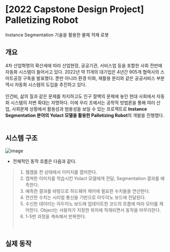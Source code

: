 # [2022 Capstone Design Project] Palletizing Robot<br>
Instance Segmentation 기술을 활용한 물체 적재 로봇<br>
## 개요<br>
4차 산업혁명의 확산세에 따라 산업현장, 공공기관, 서비스업 등을 포함한 사회 전반에 자동화 시스템이 들어서고 있다. 2022년 약 11개의 대기업은 4년간 905개 협력사의 스마트공장 구축을 발표했다. 뿐만 아니라 환경 미화, 재활용 분리와 같은 공공서비스 부분 역시 자동화 시스템의 도입을 추진하고 있다.<br><br>
인건비, 삶의 질과 같은 문제를 차지하고도 인구 절벽의 문제에 놓인 현대 사회에서 자동화 시스템의 저변 확대는 자명하다.  이에 우리 조에서는 공학적 방법론을 통해 여러 산업, 사회문제 상황에서 활용성과 범용성을 보일 수 있는 프로젝트로 **Instance Segmentation 분야의 Yolact 모델을 활용한 Palletizing Robot**의 개발을 진행했다.<br><br>
## 시스템 구조<br>
![image](https://user-images.githubusercontent.com/90047145/209156393-4aaba3ce-a4cd-4500-9e99-fd42dc8446b0.png)
- 전체적인 동작 흐름은 다음과 같다.<br>
> 1. 웹캠을 켠 상태에서 이미지를 캡처한다.<br>
> 1. 캡쳐한 이미지를 학습시킨 Yolact 모델에게 전달, Segmentation 결과를 예측한다.<br>
> 1. 예측한 결과를 바탕으로 하드웨어 제어에 필요한 수치들을 연산한다.<br>
> 1. 연산한 수치는 시리얼 통신을 기반으로 아두이노 보드에 전달된다.<br>
> 1. 수신한 데이터는 아두이노 보드에 업데이트한 코드의 흐름에 따라 모터를 제어한다. Object는 사용자가 지정한 위치에 적재되면서 동작을 마무리한다.<br>
> 1. 1-5번 과정을 계속해서 반복한다.<br>
> <br>
## 실제 동작<br>
